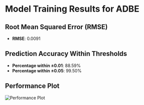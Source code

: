 # Model Training Results for ADBE

## Root Mean Squared Error (RMSE)
- **RMSE**: 0.0091

## Prediction Accuracy Within Thresholds
- **Percentage within ±0.01**: 88.59%
- **Percentage within ±0.05**: 99.50%

## Performance Plot
![Performance Plot](../imgs/ADBE.png)
